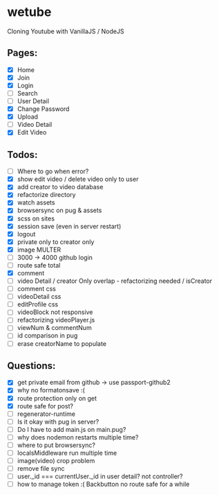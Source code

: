 # wetube

Cloning Youtube with VanillaJS / NodeJS

## Pages:

- [x] Home
- [x] Join
- [x] Login
- [ ] Search
- [ ] User Detail
- [x] Change Password
- [x] Upload
- [ ] Video Detail
- [x] Edit Video

## Todos:

- [ ] Where to go when error?
- [x] show edit video / delete video only to user
- [x] add creator to video database
- [x] refactorize directory
- [x] watch assets
- [x] browsersync on pug & assets
- [x] scss on sites
- [x] session save (even in server restart)
- [x] logout
- [x] private only to creator only
- [x] image MULTER
- [ ] 3000 -> 4000 github login
- [ ] route safe total
- [x] comment
- [ ] video Detail / creator Only overlap - refactorizing needed / isCreator
- [ ] comment css
- [ ] videoDetail css
- [ ] editProfile css
- [ ] videoBlock not responsive
- [ ] refactorizing videoPlayer.js
- [ ] viewNum & commentNum
- [ ] id comparison in pug
- [ ] erase creatorName to populate

## Questions:

- [x] get private email from github -> use passport-github2
- [x] why no formatonsave :(
- [x] route protection only on get
- [x] route safe for post?
- [ ] regenerator-runtime
- [ ] Is it okay with pug in server?
- [ ] Do I have to add main.js on main.pug?
- [ ] why does nodemon restarts multiple time?
- [ ] where to put browsersync?
- [ ] localsMiddleware run multiple time
- [ ] image(video) crop problem
- [ ] remove file sync
- [ ] user.\_id === currentUser.\_id in user detail? not controller?
- [ ] how to manage token :( Backbutton no route safe for a while
